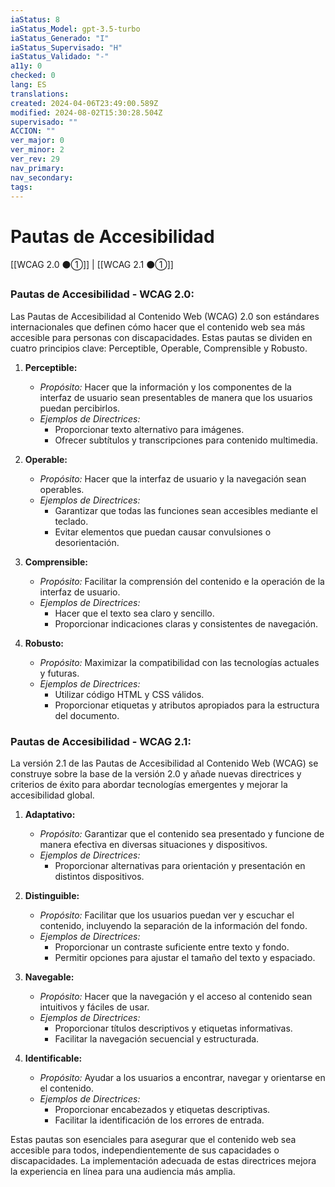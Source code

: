 ```yaml
---
iaStatus: 8
iaStatus_Model: gpt-3.5-turbo
iaStatus_Generado: "I"
iaStatus_Supervisado: "H"
iaStatus_Validado: "-"
a11y: 0
checked: 0
lang: ES
translations: 
created: 2024-04-06T23:49:00.589Z
modified: 2024-08-02T15:30:28.504Z
supervisado: ""
ACCION: ""
ver_major: 0
ver_minor: 2
ver_rev: 29
nav_primary: 
nav_secondary: 
tags:
---
```

# Pautas de Accesibilidad

[[WCAG 2.0 ⚫①]] | [[WCAG 2.1 ⚫①]]

### Pautas de Accesibilidad - WCAG 2.0:

Las Pautas de Accesibilidad al Contenido Web (WCAG) 2.0 son estándares internacionales que definen cómo hacer que el contenido web sea más accesible para personas con discapacidades. Estas pautas se dividen en cuatro principios clave: Perceptible, Operable, Comprensible y Robusto.

1. **Perceptible:**
   - *Propósito:* Hacer que la información y los componentes de la interfaz de usuario sean presentables de manera que los usuarios puedan percibirlos.
   - *Ejemplos de Directrices:*
     - Proporcionar texto alternativo para imágenes.
     - Ofrecer subtítulos y transcripciones para contenido multimedia.

2. **Operable:**
   - *Propósito:* Hacer que la interfaz de usuario y la navegación sean operables.
   - *Ejemplos de Directrices:*
     - Garantizar que todas las funciones sean accesibles mediante el teclado.
     - Evitar elementos que puedan causar convulsiones o desorientación.

3. **Comprensible:**
   - *Propósito:* Facilitar la comprensión del contenido e la operación de la interfaz de usuario.
   - *Ejemplos de Directrices:*
     - Hacer que el texto sea claro y sencillo.
     - Proporcionar indicaciones claras y consistentes de navegación.

4. **Robusto:**
   - *Propósito:* Maximizar la compatibilidad con las tecnologías actuales y futuras.
   - *Ejemplos de Directrices:*
     - Utilizar código HTML y CSS válidos.
     - Proporcionar etiquetas y atributos apropiados para la estructura del documento.

### Pautas de Accesibilidad - WCAG 2.1:

La versión 2.1 de las Pautas de Accesibilidad al Contenido Web (WCAG) se construye sobre la base de la versión 2.0 y añade nuevas directrices y criterios de éxito para abordar tecnologías emergentes y mejorar la accesibilidad global.

1. **Adaptativo:**
   - *Propósito:* Garantizar que el contenido sea presentado y funcione de manera efectiva en diversas situaciones y dispositivos.
   - *Ejemplos de Directrices:*
     - Proporcionar alternativas para orientación y presentación en distintos dispositivos.

2. **Distinguible:**
   - *Propósito:* Facilitar que los usuarios puedan ver y escuchar el contenido, incluyendo la separación de la información del fondo.
   - *Ejemplos de Directrices:*
     - Proporcionar un contraste suficiente entre texto y fondo.
     - Permitir opciones para ajustar el tamaño del texto y espaciado.

3. **Navegable:**
   - *Propósito:* Hacer que la navegación y el acceso al contenido sean intuitivos y fáciles de usar.
   - *Ejemplos de Directrices:*
     - Proporcionar títulos descriptivos y etiquetas informativas.
     - Facilitar la navegación secuencial y estructurada.

4. **Identificable:**
   - *Propósito:* Ayudar a los usuarios a encontrar, navegar y orientarse en el contenido.
   - *Ejemplos de Directrices:*
     - Proporcionar encabezados y etiquetas descriptivas.
     - Facilitar la identificación de los errores de entrada.

Estas pautas son esenciales para asegurar que el contenido web sea accesible para todos, independientemente de sus capacidades o discapacidades. La implementación adecuada de estas directrices mejora la experiencia en línea para una audiencia más amplia.